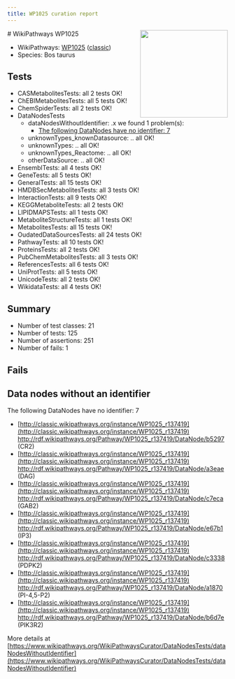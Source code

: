 ```yaml
---
title: WP1025 curation report
---
```


<img style="float: right; width: 200px" src="https://upload.wikimedia.org/wikipedia/commons/thumb/8/83/Wplogo_with_text_500.png/640px-Wplogo_with_text_500.png" />
# WikiPathways WP1025

* WikiPathways: [WP1025](https://wikipathways.org/pathways/WP1025) ([classic](https://classic.wikipathways.org/instance/WP1025))
* Species: Bos taurus
## Tests
* CASMetabolitesTests: all 2 tests OK!
* ChEBIMetabolitesTests: all 5 tests OK!
* ChemSpiderTests: all 2 tests OK!
* DataNodesTests
    * dataNodesWithoutIdentifier: .x we found 1 problem(s):
        * [The following DataNodes have no identifier: 7](#d2d32fa6)
    * unknownTypes_knownDatasource: .. all OK!
    * unknownTypes: .. all OK!
    * unknownTypes_Reactome: .. all OK!
    * otherDataSource: .. all OK!
* EnsemblTests: all 4 tests OK!
* GeneTests: all 5 tests OK!
* GeneralTests: all 15 tests OK!
* HMDBSecMetabolitesTests: all 3 tests OK!
* InteractionTests: all 9 tests OK!
* KEGGMetaboliteTests: all 2 tests OK!
* LIPIDMAPSTests: all 1 tests OK!
* MetaboliteStructureTests: all 1 tests OK!
* MetabolitesTests: all 15 tests OK!
* OudatedDataSourcesTests: all 24 tests OK!
* PathwayTests: all 10 tests OK!
* ProteinsTests: all 2 tests OK!
* PubChemMetabolitesTests: all 3 tests OK!
* ReferencesTests: all 6 tests OK!
* UniProtTests: all 5 tests OK!
* UnicodeTests: all 2 tests OK!
* WikidataTests: all 4 tests OK!


## Summary

* Number of test classes: 21
* Number of tests: 125
* Number of assertions: 251
* Number of fails: 1

## Fails

<a name="d2d32fa6" />

## Data nodes without an identifier

The following DataNodes have no identifier: 7

* [http://classic.wikipathways.org/instance/WP1025_r137419](http://classic.wikipathways.org/instance/WP1025_r137419) http://rdf.wikipathways.org/Pathway/WP1025_r137419/DataNode/b5297 (CR2)
* [http://classic.wikipathways.org/instance/WP1025_r137419](http://classic.wikipathways.org/instance/WP1025_r137419) http://rdf.wikipathways.org/Pathway/WP1025_r137419/DataNode/a3eae (DAG)
* [http://classic.wikipathways.org/instance/WP1025_r137419](http://classic.wikipathways.org/instance/WP1025_r137419) http://rdf.wikipathways.org/Pathway/WP1025_r137419/DataNode/c7eca (GAB2)
* [http://classic.wikipathways.org/instance/WP1025_r137419](http://classic.wikipathways.org/instance/WP1025_r137419) http://rdf.wikipathways.org/Pathway/WP1025_r137419/DataNode/e67b1 (IP3)
* [http://classic.wikipathways.org/instance/WP1025_r137419](http://classic.wikipathways.org/instance/WP1025_r137419) http://rdf.wikipathways.org/Pathway/WP1025_r137419/DataNode/c3338 (PDPK2)
* [http://classic.wikipathways.org/instance/WP1025_r137419](http://classic.wikipathways.org/instance/WP1025_r137419) http://rdf.wikipathways.org/Pathway/WP1025_r137419/DataNode/a1870 (PI-4,5-P2)
* [http://classic.wikipathways.org/instance/WP1025_r137419](http://classic.wikipathways.org/instance/WP1025_r137419) http://rdf.wikipathways.org/Pathway/WP1025_r137419/DataNode/b6d7e (PIK3R2)


More details at [https://www.wikipathways.org/WikiPathwaysCurator/DataNodesTests/dataNodesWithoutIdentifier](https://www.wikipathways.org/WikiPathwaysCurator/DataNodesTests/dataNodesWithoutIdentifier)

